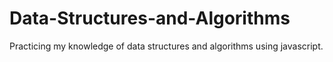# Data-Structures-and-Algorithms
Practicing my knowledge of data structures and algorithms using javascript.
